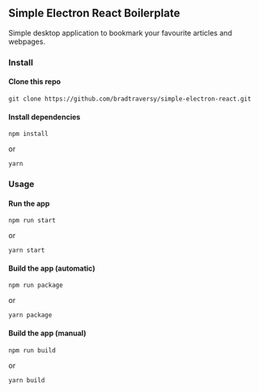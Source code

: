 ## Simple Electron React Boilerplate

Simple desktop application to bookmark your favourite articles and webpages.

### Install

#### Clone this repo

```
git clone https://github.com/bradtraversy/simple-electron-react.git
```

#### Install dependencies

```
npm install
```

or

```
yarn
```

### Usage

#### Run the app

```
npm run start
```

or

```
yarn start
```

#### Build the app (automatic)

```
npm run package
```

or

```
yarn package
```

#### Build the app (manual)

```
npm run build
```

or

```
yarn build
```

